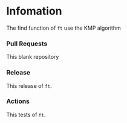 # Infomation
The find function of `ft` use the KMP algorithm

### Pull Requests
This blank repository

### Release
This release of `ft`.

### Actions
This tests of `ft`.
